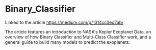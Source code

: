 # Binary_Classifier
Linked to the article https://medium.com/p/1314cc0ed7ab/

The article features an introduction to NASA's Kepler Exoplanet Data, 
an overview of how Binary Classifier and Multi-Class Classifier work, 
and a general guide to build many models to predict the exoplanets.
